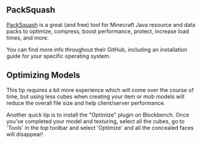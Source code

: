 ## PackSquash
[PackSquash](https://github.com/ComunidadAylas/PackSquash-action) is a great (and free) tool for Minecraft Java resource and data packs to optimize, compress, boost performance, protect, increase load times, and more.

You can find more info throughout their GitHub, including an installation guide for your specific operating system.

## Optimizing Models
This tip requires a bit more experience which will come over the course of time, but using less cubes when creating your item or mob models will reduce the overall file size and help client/server performance.

Another quick tip is to install the "Optimize" plugin on Blockbench. Once you've completed your model and texturing, select all the cubes, go to 'Tools' in the top toolbar and select 'Optimize' and all the concealed faces will disappear!
